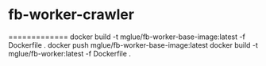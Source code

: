 # fb-worker-crawler
=============
docker build -t mglue/fb-worker-base-image:latest -f Dockerfile .
docker push mglue/fb-worker-base-image:latest
docker build -t mglue/fb-worker:latest -f Dockerfile .
